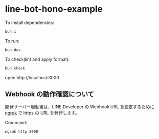 # line-bot-hono-example

To install dependencies:
```sh
bun i
```

To run:
```sh
bun dev
```

To check(lint and apply format):
```sh
bun check
```

open http://localhost:3000

## Webhook の動作確認について

開発サーバー起動後は、LINE Developer の Webhook URL を設定するために [ngrok](https://ngrok.com/) で https の URL を発行します。

Command:
```sh
ngrok http 3000
```